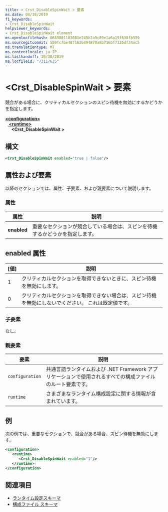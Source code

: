 ```yaml
---
title: < Crst_DisableSpinWait > 要素
ms.date: 04/18/2019
f1_keywords:
- Crst_DisableSpinWait
helpviewer_keywords:
- Crst_DisableSpinWait element
ms.openlocfilehash: 0683081183081e249b2a9c89e1a6a15f638fb339
ms.sourcegitcommit: 559fcfbe4871636494870a8b716bf7325df34ac5
ms.translationtype: MT
ms.contentlocale: ja-JP
ms.lasthandoff: 10/30/2019
ms.locfileid: "73117635"
---
```

# <a name="crst_disablespinwait-element"></a>\<Crst_DisableSpinWait > 要素

競合がある場合に、クリティカルセクションのスピン待機を無効にするかどうかを指定します。  
  
[ **\<configuration>** ](../configuration-element.md)\
&nbsp;&nbsp;[ **\<runtime>** ](runtime-element.md)\
&nbsp;&nbsp;&nbsp;&nbsp; **\<Crst_DisableSpinWait >**  
  
## <a name="syntax"></a>構文  
  
```xml  
<Crst_DisableSpinWait enabled="true | false"/>  
```  
  
## <a name="attributes-and-elements"></a>属性および要素

以降のセクションでは、属性、子要素、および親要素について説明します。  
  
### <a name="attributes"></a>属性  
  
|属性|説明|  
|---------------|-----------------|  
|**enabled**|重要なセクションが競合している場合は、スピンを待機するかどうかを指定します。|  
  
## <a name="enabled-attribute"></a>enabled 属性  
  
|[値]|説明|  
|-----------|-----------------|  
|1|クリティカルセクションを取得できないときに、スピン待機を無効にします。|  
|0|クリティカルセクションを取得できない場合は、スピン待機を無効にしないでください。 これは既定値です。|  
  
### <a name="child-elements"></a>子要素  
 なし。  
  
### <a name="parent-elements"></a>親要素  
  
|要素|説明|  
|-------------|-----------------|  
|`configuration`|共通言語ランタイムおよび .NET Framework アプリケーションで使用されるすべての構成ファイルのルート要素です。|  
|`runtime`|さまざまなランタイム構成設定に関する情報が含まれています。|  
  
## <a name="example"></a>例  

次の例では、重要なセクションで、競合がある場合、スピン待機を無効にします。  
  
```xml  
<configuration>  
   <runtime>  
      <Crst_DisableSpinWait enabled="1"/>  
   </runtime>  
</configuration>  
```  
  
## <a name="see-also"></a>関連項目

- [ランタイム設定スキーマ](index.md)
- [構成ファイル スキーマ](../index.md)
